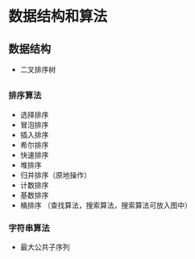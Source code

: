 # 数据结构和算法

## 数据结构
- 二叉排序树

## 
### 排序算法
  - 选择排序
  - 冒泡排序
  - 插入排序
  - 希尔排序
  - 快速排序
  - 堆排序
  - 归并排序（原地操作）
  - 计数排序
  - 基数排序
  - 桶排序
（查找算法，搜索算法，搜索算法可放入图中）

### 字符串算法
  - 最大公共子序列

